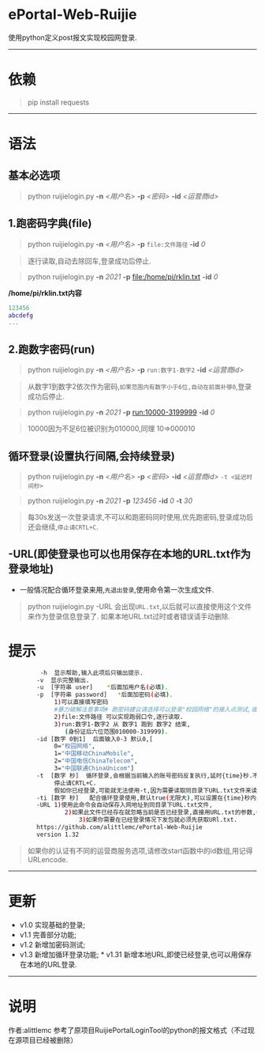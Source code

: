 # ePortal-Web-Ruijie
使用python定义post报文实现校园网登录.

---

# 依赖
> pip install requests

---

# 语法
## 基本**必选**项
> python ruijielogin.py **-n** *<用户名>* **-p** *<密码>* **-id** *<运营商id>*

## 1.跑密码字典(file)
> python ruijielogin.py **-n** *<用户名>* **-p** `file:文件路径` **-id** *0*

> 逐行读取,自动去除回车,登录成功后停止.

> python ruijielogin.py **-n** *2021* **-p** [file:/home/pi/rklin.txt](#) **-id** *0*

**/home/pi/rklin.txt内容**
``` lua
123456
abcdefg
...
```

## 2.跑数字密码(run)
> python ruijielogin.py **-n** *<用户名>* **-p** `run:数字1-数字2` **-id** *<运营商id>*

> 从数字1到数字2依次作为密码,`如果范围内有数字小于6位,自动在前面补够0`,登录成功后停止.

> python ruijielogin.py **-n** *2021* **-p** [run:10000-3199999](#) **-id** *0*

> 10000因为不足6位被识别为010000,同理 10=>000010

## 循环登录(设置执行间隔,会持续登录)
> python ruijielogin.py **-n** *<用户名>* **-p** *<密码>* **-id** *<运营商id>* `-t <延迟时间秒>`

> python ruijielogin.py **-n** *2021* **-p** *123456* **-id** *0* **-t** *30*

> 每30s发送一次登录请求,不可以和跑密码同时使用,优先跑密码,登录成功后还会继续,`停止请CRTL+C`.

## -URL(即使登录也可以也用保存在本地的URL.txt作为登录地址)
* 一般情况配合循环登录来用,`先退出登录`,使用命令第一次生成文件.
> python ruijielogin.py -URL
> 会出现`URL.txt`,以后就可以直接使用这个文件来作为登录信息登录了.
> 如果本地URL.txt过时或者错误请手动删除.

# 提示
``` bash
         -h  显示帮助,输入此项后只输出提示.
        -v  显示完整输出.
        -u  [字符串 user]    *后面加用户名(必填).
        -p  [字符串 password]   *后面加密码(必填).
             1)可以直接填写密码
             #暴力破解注意事项# 跑密码建议请选择可以登录"校园网络"的接入点测试,或者请选择正确的运营商.
             2)file:文件路径 可以实现跑弱口令,逐行读取.
             3)run:数字1-数字2 从 数字1 跑到 数字2 结束,
                (身份证后六位范围010000-319999).
        -id [数字 0到1]  后面输入0-3 默认0,[
             0="校园网络",
             1="中国移动ChinaMobile",
             2="中国电信ChinaTelecom",
             3="中国联通ChinaUnicom"]
        -t  [数字 秒]  循环登录,会根据当前输入的账号密码反复执行,延时{time}秒.不可以和跑密码(file和run)同时使用.
             停止请CRTL+C.
             假如你已经登录,可能就无法使用-t,因为需要读取同目录下URL.txt文件来读取入网地址,请使用-URL参数生成,正常登录获取.
        -ti [数字 秒]   配合循环登录使用,默认true(无限大),可以设置在{time}秒内登录,-ti次后结束.
        -URL 1)使用此命令会自动保存入网地址到同目录下URL.txt文件,
                2)如果此文件已经存在就忽略当前是否已经登录,直接用URL.txt的参数,每一个设备或接入点不同URL都不同,如果本地URL.txt过时或者错误请手动删除.
                    3)如果你需要在已经登录情况下发包就必须先获取URl.txt.
        https://github.com/alittlemc/ePortal-Web-Ruijie
        version 1.32
```
> 如果你的认证有不同的运营商服务选项,请修改start函数中的id数组,用记得URLencode.

---

# 更新
* v1.0 实现基础的登录;
* v1.1 完善部分功能;
* v1.2 新增加密码测试;
* v1.3 新增加循环登录功能;
      * v1.31 新增本地URL,即使已经登录,也可以用保存在本地的URL登录.

---

# 说明
作者:alittlemc
参考了原项目RuijiePortalLoginTool的python的报文格式（不过现在源项目已经被删除）
